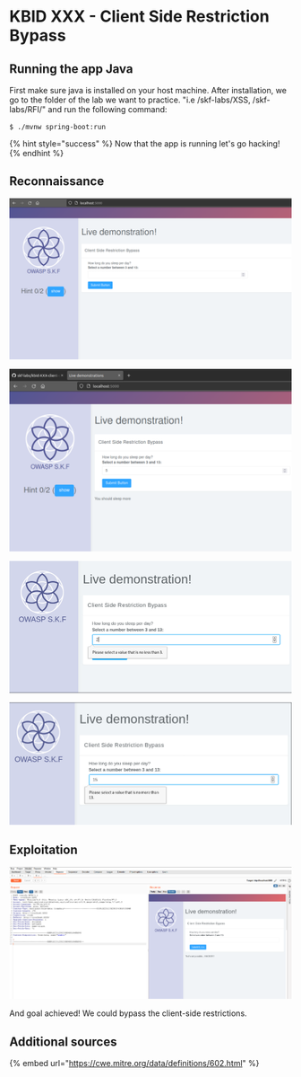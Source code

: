 # KBID XXX - Client Side Restriction Bypass

## Running the app Java

First make sure java is installed on your host machine.
After installation, we go to the folder of the lab we want to practice.
"i.e /skf-labs/XSS, /skf-labs/RFI/" and run the following command:

```
$ ./mvnw spring-boot:run
```

{% hint style="success" %}
Now that the app is running let's go hacking!
{% endhint %}

## Reconnaissance

![](../../.gitbook/assets/java/Client-side-restriction-bypass/1.png)

![](../../.gitbook/assets/java/Client-side-restriction-bypass/2.png)

![](../../.gitbook/assets/java/Client-side-restriction-bypass/3.png)

![](../../.gitbook/assets/java/Client-side-restriction-bypass/4.png)

## Exploitation

![](../../.gitbook/assets/java/Client-side-restriction-bypass/5.png)

And goal achieved! We could bypass the client-side restrictions.

## Additional sources

{% embed url="https://cwe.mitre.org/data/definitions/602.html" %}
